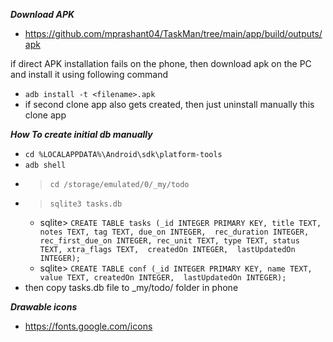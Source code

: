 ***Download APK***

- https://github.com/mprashant04/TaskMan/tree/main/app/build/outputs/apk

if direct APK installation fails on the phone, then download apk on the PC and install it using following command

- `adb install -t <filename>.apk`
- if second clone app also gets created, then just uninstall manually this clone app


***How To create initial db manually***

- `cd %LOCALAPPDATA%\Android\sdk\platform-tools`
- `adb shell`
- > `cd /storage/emulated/0/_my/todo`
- > `sqlite3 tasks.db`
    - sqlite> `CREATE TABLE tasks (_id INTEGER PRIMARY KEY, title TEXT, notes TEXT, tag TEXT, due_on INTEGER,  rec_duration INTEGER, rec_first_due_on INTEGER, rec_unit TEXT, type TEXT, status TEXT, xtra_flags TEXT,  createdOn INTEGER,  lastUpdatedOn INTEGER);`
    - sqlite> `CREATE TABLE conf (_id INTEGER PRIMARY KEY, name TEXT, value TEXT, createdOn INTEGER,  lastUpdatedOn INTEGER);`
- then copy tasks.db file to _my/todo/ folder in phone





***Drawable icons***

- https://fonts.google.com/icons
